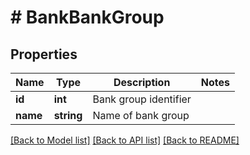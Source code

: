 # # BankBankGroup

## Properties

Name | Type | Description | Notes
------------ | ------------- | ------------- | -------------
**id** | **int** | Bank group identifier |
**name** | **string** | Name of bank group |

[[Back to Model list]](../../README.md#models) [[Back to API list]](../../README.md#endpoints) [[Back to README]](../../README.md)
